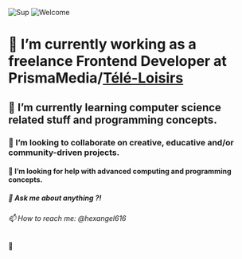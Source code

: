 ![Sup](https://creators-images.vice.com/content-images/contentimage/no-slug/226b15f69e6629cd5edc6edfa9901a43.jpg?crop=1xw:0.6464646464646465xh;center,center "sup")
![Welcome](https://i.pinimg.com/originals/5f/11/3d/5f113d0d66bf5a3ae36b49979ba9cf3c.gif "Welcome")

# 🔭 I’m currently working as a freelance Frontend Developer at PrismaMedia/[Télé-Loisirs](https://programme-tv.net)
## 🌱 I’m currently learning computer science related stuff and programming concepts. 
### 👯 I’m looking to collaborate on creative, educative and/or community-driven projects.
#### 🤔 I’m looking for help with advanced computing and programming concepts.
##### 💬 Ask me about anything ?!
###### 📫 How to reach me: @hexangel616

🍨
